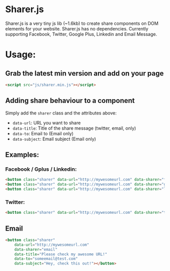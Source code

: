 
Sharer.js
=========

Sharer.js is a very tiny js lib (~1.6kb) to create share components on DOM elements for your website. Sharer.js has no dependencies.
Currently supporting Facebook, Twitter, Google Plus, Linkedin and Email Message.

# Usage:

## Grab the latest min version and add on your page

```html
<script src="js/sharer.min.js"></script>
```

## Adding share behaviour to a component

Simply add the `sharer` class and the attributes above:

- `data-url`: URL you want to share
- `data-title`: Title of the share message (twitter, email, only)
- `data-to`: Email to (Email only)
- `data-subject`: Email subject (Email only)


## Examples:

### Facebook / Gplus / Linkedin:

```html
<button class="sharer" data-url="http://mywesomeurl.com" data-sharer="facebook"></button>
<button class="sharer" data-url="http://mywesomeurl.com" data-sharer="googleplus"></button>
<button class="sharer" data-url="http://mywesomeurl.com" data-sharer="linkedin"></button>
```

### Twitter:

```html
<button class="sharer" data-url="http://mywesomeurl.com" data-sharer="twitter" data-title="Please check my awesome URL!"></button>
```

## Email

```html
<button class="sharer"
	data-url="http://mywesomeurl.com"
	data-sharer="email"
	data-title="Please check my awesome URL!"
	data-to="someemail@test.com"
	data-subject="Hey, check this out!"></button>
```
